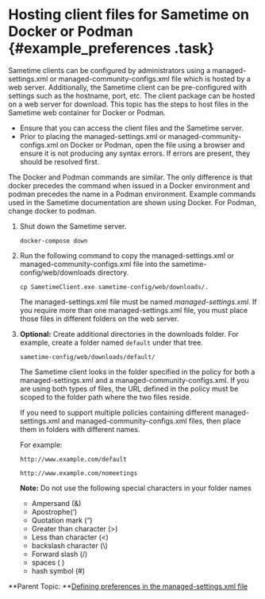 # Hosting client files for Sametime on Docker or Podman {#example_preferences .task}

Sametime clients can be configured by administrators using a managed-settings.xml or managed-community-configs.xml file which is hosted by a web server. Additionally, the Sametime client can be pre-configured with settings such as the hostname, port, etc. The client package can be hosted on a web server for download. This topic has the steps to host files in the Sametime web container for Docker or Podman.

-   Ensure that you can access the client files and the Sametime server.
-   Prior to placing the managed-settings.xml or managed-community-configs.xml on Docker or Podman, open the file using a browser and ensure it is not producing any syntax errors. If errors are present, they should be resolved first.

The Docker and Podman commands are similar. The only difference is that docker precedes the command when issued in a Docker environment and podman precedes the name in a Podman environment. Example commands used in the Sametime documentation are shown using Docker. For Podman, change docker to podman.

1.  Shut down the Sametime server.

    ``` {#codeblock_rxs_k2h_15b}
    docker-compose down
    ```

2.  Run the following command to copy the managed-settings.xml or managed-community-configs.xml file into the sametime-config/web/downloads directory.

    ``` {#codeblock_vpc_t2h_1yb}
    cp SametimeClient.exe sametime-config/web/downloads/.
    ```

    The managed-settings.xml file must be named *managed-settings.xml*. If you require more than one managed-settings.xml file, you must place those files in different folders on the web server.

3.  **Optional:** Create additional directories in the downloads folder. For example, create a folder named `default` under that tree.

    ``` {#codeblock_bkr_hrn_jyb}
    sametime-config/web/downloads/default/
    ```

    The Sametime client looks in the folder specified in the policy for both a managed-settings.xml and a managed-community-configs.xml. If you are using both types of files, the URL defined in the policy must be scoped to the folder path where the two files reside.

    If you need to support multiple policies containing different managed-settings.xml and managed-community-configs.xml files, then place them in folders with different names.

    For example:

    ``` {#codeblock_ajh_m15_jyb}
    http://www.example.com/default 
    
    http://www.example.com/nomeetings
    ```

    **Note:** Do not use the following special characters in your folder names

    -   Ampersand \(&\)
    -   Apostrophe\(‘\)
    -   Quotation mark \(“\)
    -   Greater than character \(\>\)
    -   Less than character \(<\)
    -   backslash character \(\\\)
    -   Forward slash \(/\)
    -   spaces \( \)
    -   hash symbol \(\#\)

**Parent Topic:  **[Defining preferences in the managed-settings.xml file](config_client_xml_file.md)

